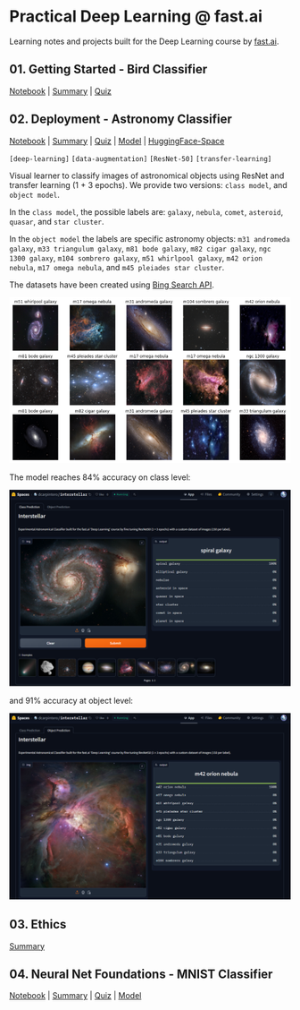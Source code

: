 # Practical Deep Learning @ fast.ai

Learning notes and projects built for the Deep Learning course by [fast.ai](https://course.fast.ai/).

## 01. Getting Started - Bird Classifier

[Notebook](https://github.com/dcarpintero/fastai-deeplearning/blob/main/course2024/lesson_01.ipynb) |
[Summary](https://github.com/dcarpintero/fastai-deeplearning/blob/main/course2024/lesson_01.summary.md) |
[Quiz](https://github.com/dcarpintero/fastai-deeplearning/blob/main/course2024/lesson_01.quiz.md)

## 02. Deployment - Astronomy Classifier

[Notebook](https://github.com/dcarpintero/fastai-deeplearning/blob/main/course2024/lesson_02.ipynb) |
[Summary](https://github.com/dcarpintero/fastai-deeplearning/blob/main/course2024/lesson_02.summary.md) |
[Quiz](https://github.com/dcarpintero/fastai-deeplearning/blob/main/course2024/lesson_02.quiz.md) |
[Model](https://huggingface.co/dcarpintero/fastai-interstellar-class) |
[HuggingFace-Space](https://huggingface.co/spaces/dcarpintero/interstellar) 



`[deep-learning]` `[data-augmentation]` `[ResNet-50]` `[transfer-learning]`

Visual learner to classify images of astronomical objects using ResNet and transfer learning (1 + 3 epochs). We provide two versions: `class model`, and `object model`.

In the `class model`, the possible labels are: `galaxy`, `nebula`, `comet`, `asteroid`, `quasar`, and `star cluster`.

In the `object model` the labels are specific astronomy objects: `m31 andromeda galaxy`, `m33 triangulum galaxy`, `m81 bode galaxy`, `m82 cigar galaxy`, `ngc 1300 galaxy`, `m104 sombrero galaxy`, `m51 whirlpool galaxy`, `m42 orion nebula`, `m17 omega nebula`, and `m45 pleiades star cluster`.

The datasets have been created using [Bing Search API](https://www.microsoft.com/en-us/bing/apis/bing-web-search-api).

<p align="center">
  <img src="./course2024/static/hg.00.png">
</p>

The model reaches 84% accuracy on class level:

<p align="center">
  <img src="./course2024/static/hg.01.png">
</p>

and 91% accuracy at object level:

<p align="center">
  <img src="./course2024/static/hg.02.png">
</p>

## 03. Ethics

[Summary](https://github.com/dcarpintero/fastai-deeplearning/blob/main/course2024/lesson_03.summary.md)

## 04. Neural Net Foundations - MNIST Classifier

[Notebook](https://www.kaggle.com/code/jhoward/how-does-a-neural-net-really-work) |
[Summary](https://github.com/dcarpintero/fastai-deeplearning/blob/main/course2024/lesson_04.summary.md) |
[Quiz](lesson_04.quiz.md) |
[Model]()

